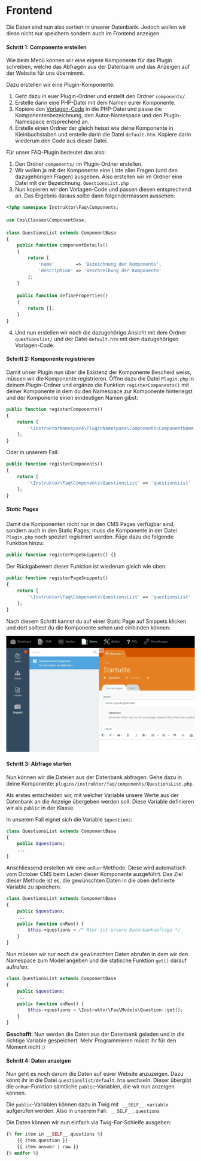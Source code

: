 # Frontend
Die Daten sind nun also sortiert in unserer Datenbank. Jedoch wollen wir diese nicht nur speichern sondern auch im Frontend anzeigen.

#### Schritt 1: Componente erstellen
Wie beim Menü können wir eine eigene Komponente für das Plugin schreiben, welche das Abfragen aus der Datenbank und das Anzeigen auf der Website für uns übernimmt.

Dazu erstellen wir eine Plugin-Komponente:
1. Geht dazu in euer Plugin-Ordner und erstellt den Ordner `components/`. 
2. Erstelle darin eine PHP-Datei mit dem Namen eurer Komponente.
3. Kopiere den [Vorlagen-Code](res/ComponentName.php) in die PHP-Datei und passe die Komponentenbezeichnung, den Autor-Namespace und den Plugin-Namespace entsprechend an.
4. Erstelle einen Ordner der gleich heisst wie deine Komponente in Kleinbuchstaben und erstelle darin die Datei `default.htm`. Kopiere darin wiederum den Code aus dieser Datei.

Für unser FAQ-Plugin bedeutet das also:
1. Den Ordner `components/` im Plugin-Ordner erstellen.
2. Wir wollen ja mit der Komponente eine Liste aller Fragen (und den dazugehörigen Fragen) ausgeben. Also erstellen wir im Ordner eine Datei mit der Bezeichnung: `QuestionsList.php`
3. Nun kopieren wir den Vorlagen-Code und passen diesen entsprechend an. Das Ergebnis daraus sollte dann folgendermassen aussehen:

```php
<?php namespace Instruktor\Faq\Components;

use Cms\Classes\ComponentBase;

class QuestionsList extends ComponentBase
{
    public function componentDetails()
    {
        return [
            'name'        => 'Bezeichnung der Komponente',
            'description' => 'Beschreibung der Komponente'
        ];
    }

    public function defineProperties()
    {
        return [];
    }
}
```

4. Und nun erstellen wir noch die dazugehörige Ansicht mit dem Ordner `questionslist/` und der Datei `default.htm` mit dem dazugehörigen Vorlagen-Code.


#### Schritt 2: Komponente registrieren
Damit unser Plugin nun über die Existenz der Komponente Bescheid weiss, müssen wir die Komponente registrieren. Öffne dazu die Datei `Plugin.php` in deinem Plugin-Ordner und ergänze die Funktion `registerComponents()` mit deiner Komponente in dem du den Namespace zur Komponente hinterlegst und der Komponente einen eindeutigen Namen gibst:

```php
public function registerComponents()
{
    return [
        '\InstruktorNamespace\PluginNamespace\Components\ComponentName' => 'componentName'
    ];
}
```

Oder in unserem Fall:

```php
public function registerComponents()
{
    return [
        '\Instruktor\Faq\Components\QuestionsList' => 'questionsList'
    ];
}
```

##### Static Pages
Damit die Komponenten nicht nur in den CMS Pages verfügbar sind, sondern auch in den Static Pages, muss die Komponente in der Datei `Plugin.php` noch speziell registriert werden. Füge dazu die folgende Funktion hinzu:

```php
public function registerPageSnippets() {}
```

Der Rückgabewert dieser Funktion ist wiederum gleich wie oben:

```php
public function registerPageSnippets() 
{
    return [
        '\Instruktor\Faq\Components\QuestionsList' => 'questionsList'
    ];
}
```

Nach diesem Schritt kannst du auf einer Static Page auf Snippets klicken und dort solltest du die Komponente sehen und einbinden können:

![Komponente auf Static Page einbinden](res/01.jpg)


#### Schritt 3: Abfrage starten
Nun können wir die Dateien aus der Datenbank abfragen. Gehe dazu in deine Komponente: `plugins/instruktor/faq/components/QuestionsList.php`.

Als erstes entscheiden wir, mit welcher Variable unsere Werte aus der Datenbank an die Anzeige übergeben werden soll. Diese Variable definieren wir als `public` in der Klasse.

In unserem Fall eignet sich die Variable `$questions`:

```php
class QuestionsList extends ComponentBase
{
    public $questions;
    ...
}
```

Anschliessend erstellen wir eine `onRun`-Methode. Diese wird automatisch vom October CMS beim Laden dieser Komponente ausgeführt. Das Ziel dieser Methode ist es, die gewünschten Daten in die oben definierte Variable zu speichern.


```php
class QuestionsList extends ComponentBase
{
    public $questions;
    ...
    public function onRun() {
        $this->questions = /* Hier ist unsere Datenbankabfrage */
    }
}
```

Nun müssen wir nur noch die gewünschten Daten abrufen in dem wir den Namespace zum Model angeben und die statische Funktion `get()` darauf aufrufen:


```php
class QuestionsList extends ComponentBase
{
    public $questions;
    ...
    public function onRun() {
        $this->questions = \Instruktor\Faq\Models\Question::get();
    }
}
```

**Geschafft**: Nun werden die Daten aus der Datenbank geladen und in die richtige Variable gespeichert. Mehr Programmieren müsst ihr für den Moment nicht :)

#### Schritt 4: Daten anzeigen
Nun geht es noch darum die Daten auf eurer Website anzuzeigen. Dazu könnt ihr in die Datei `questionslist/default.htm` wechseln. Dieser übergibt die `onRun`-Funktion sämtliche `public`-Variablen, die wir nun anzeigen können.

Die `public`-Variablen können dazu in Twig mit ` __SELF__.variable` aufgerufen werden. Also in unserem Fall: ` __SELF__.questions`

Die Daten können wir nun einfach via Twig-For-Schleife ausgeben:

```php
{% for item in __SELF__.questions %}
    {{ item.question }}
    {{ item.answer | raw }}
{% endfor %}
```